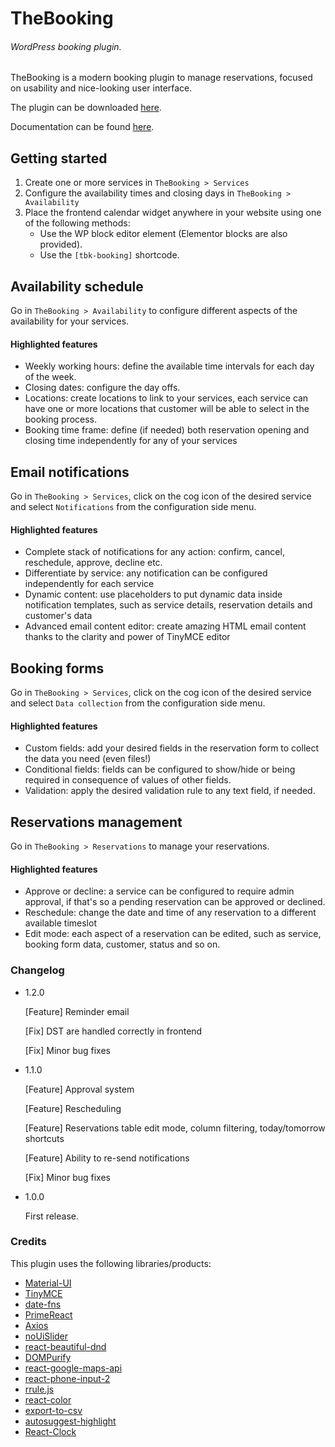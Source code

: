 # TheBooking
###### WordPress booking plugin.


TheBooking is a modern booking plugin to manage reservations, focused on usability and nice-looking user interface.

The plugin can be downloaded [here](https://wordpress.org/plugins/thebooking "TheBooking plugin").

Documentation can be found [here](https://docs.thebookingplugin.com/ "TheBooking documentation").

## Getting started
1. Create one or more services in `TheBooking > Services`
2. Configure the availability times and closing days in `TheBooking > Availability`
3. Place the frontend calendar widget anywhere in your website using one of the following methods:
   * Use the WP block editor element (Elementor blocks are also provided).
   * Use the `[tbk-booking]` shortcode.
    
## Availability schedule
Go in `TheBooking > Availability` to configure different aspects of the availability for your services.

#### Highlighted features
+ Weekly working hours: define the available time intervals for each day of the week.
+ Closing dates: configure the day offs.
+ Locations: create locations to link to your services, each service can have one or more locations that customer will be able to select in the booking process.
+ Booking time frame: define (if needed) both reservation opening and closing time independently for any of your services

## Email notifications
Go in `TheBooking > Services`, click on the cog icon of the desired service and select `Notifications` from the configuration side menu.

#### Highlighted features
+ Complete stack of notifications for any action: confirm, cancel, reschedule, approve, decline etc.
+ Differentiate by service: any notification can be configured independently for each service
+ Dynamic content: use placeholders to put dynamic data inside notification templates, such as service details, reservation details and customer's data
+ Advanced email content editor: create amazing HTML email content thanks to the clarity and power of TinyMCE editor

## Booking forms
Go in `TheBooking > Services`, click on the cog icon of the desired service and select `Data collection` from the configuration side menu.

#### Highlighted features
+ Custom fields: add your desired fields in the reservation form to collect the data you need (even files!)
+ Conditional fields: fields can be configured to show/hide or being required in consequence of values of other fields.
+ Validation: apply the desired validation rule to any text field, if needed.

## Reservations management
Go in `TheBooking > Reservations` to manage your reservations.

#### Highlighted features
+ Approve or decline: a service can be configured to require admin approval, if that's so a pending reservation can be approved or declined.
+ Reschedule: change the date and time of any reservation to a different available timeslot
+ Edit mode: each aspect of a reservation can be edited, such as service, booking form data, customer, status and so on.


### Changelog
+ 1.2.0

    [Feature] Reminder email

    [Fix] DST are handled correctly in frontend

    [Fix] Minor bug fixes
  

+ 1.1.0

    [Feature] Approval system

    [Feature] Rescheduling 

    [Feature] Reservations table edit mode, column filtering, today/tomorrow shortcuts

    [Feature] Ability to re-send notifications

    [Fix] Minor bug fixes


+ 1.0.0
  
   First release.
  
### Credits
This plugin uses the following libraries/products:

+ [Material-UI](https://github.com/mui-org/material-ui "Material-UI")
+ [TinyMCE](https://github.com/tinymce/tinymce "TinyMCE")
+ [date-fns](https://github.com/date-fns/date-fns "date-fns")
+ [PrimeReact](https://github.com/primefaces/primereact "PrimeReact")
+ [Axios](https://github.com/axios/axios "Axios")
+ [noUiSlider](https://github.com/leongersen/noUiSlider "noUiSlider")
+ [react-beautiful-dnd](https://github.com/atlassian/react-beautiful-dnd "react-beautiful-dnd")
+ [DOMPurify](https://github.com/cure53/DOMPurify "DOMPurify")
+ [react-google-maps-api](https://github.com/JustFly1984/react-google-maps-api "react-google-maps-api")
+ [react-phone-input-2](https://github.com/bl00mber/react-phone-input-2 "react-phone-input-2")
+ [rrule.js](https://github.com/jakubroztocil/rrule "rrule.js")
+ [react-color](https://github.com/casesandberg/react-color "react-color")
+ [export-to-csv](https://github.com/alexcaza/export-to-csv "export-to-csv")
+ [autosuggest-highlight](https://github.com/moroshko/autosuggest-highlight "autosuggest-highlight")
+ [React-Clock](https://github.com/wojtekmaj/react-clock "React-Clock")
